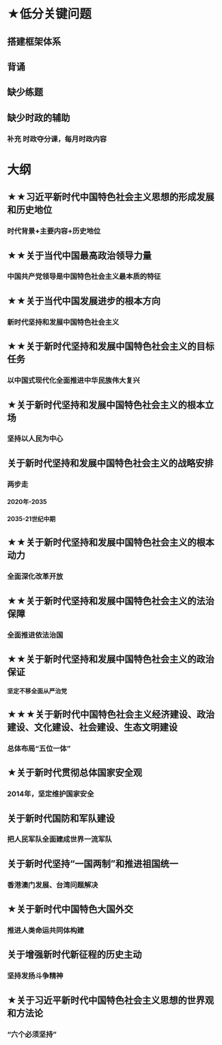 # ★低分关键问题
## 搭建框架体系
## 背诵
## 缺少练题
## 缺少时政的辅助
### 补充  时政夺分课，每月时政内容


# 大纲
## ★★习近平新时代中国特色社会主义思想的形成发展和历史地位
### 时代背景+主要内容+历史地位
## ★★关于当代中国最高政治领导力量
### 中国共产党领导是中国特色社会主义最本质的特征
## ★★关于当代中国发展进步的根本方向
### 新时代坚持和发展中国特色社会主义
## ★★关于新时代坚持和发展中国特色社会主义的目标任务
### 以中国式现代化全面推进中华民族伟大复兴
## ★关于新时代坚持和发展中国特色社会主义的根本立场
### 坚持以人民为中心
## 关于新时代坚持和发展中国特色社会主义的战略安排
### 两步走
#### 2020年-2035
#### 2035-21世纪中期
## ★★关于新时代坚持和发展中国特色社会主义的根本动力
### 全面深化改革开放
## ★★关于新时代坚持和发展中国特色社会主义的法治保障
### 全面推进依法治国
## ★★关于新时代坚持和发展中国特色社会主义的政治保证
#### 坚定不移全面从严治党
## ★★★关于新时代中国特色社会主义经济建设、政治建设、文化建设、社会建设、生态文明建设
### 总体布局“五位一体”
## ★关于新时代贯彻总体国家安全观
### 2014年，坚定维护国家安全
## 关于新时代国防和军队建设
### 把人民军队全面建成世界一流军队
## 关于新时代坚持“一国两制”和推进祖国统一
### 香港澳门发展、台湾问题解决
## ★关于新时代中国特色大国外交
### 推进人类命运共同体构建
## 关于增强新时代新征程的历史主动
### 坚持发扬斗争精神
## ★关于习近平新时代中国特色社会主义思想的世界观和方法论
### “六个必须坚持”
